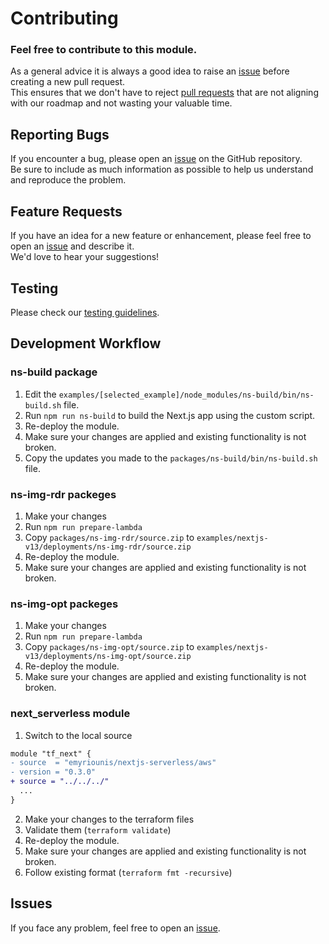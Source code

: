 # Contributing

### Feel free to contribute to this module.

As a general advice it is always a good idea to raise an [issue](https://github.com/emyriounis/nextjs-serverless/issues) before creating a new pull request.
<br>
This ensures that we don't have to reject [pull requests](https://github.com/emyriounis/nextjs-serverless/pulls) that are not aligning with our roadmap and not wasting your valuable time.

## Reporting Bugs

If you encounter a bug, please open an [issue](https://github.com/emyriounis/nextjs-serverless/issues) on the GitHub repository.
<br>
Be sure to include as much information as possible to help us understand and reproduce the problem.

## Feature Requests

If you have an idea for a new feature or enhancement, please feel free to open an [issue](https://github.com/emyriounis/nextjs-serverless/issues) and describe it.
<br>
We'd love to hear your suggestions!


## Testing

Please check our [testing guidelines](https://github.com/emyriounis/nextjs-serverless/blob/main/tests).


## Development Workflow


### ns-build package

1. Edit the `examples/[selected_example]/node_modules/ns-build/bin/ns-build.sh` file.
2. Run `npm run ns-build` to build the Next.js app using the custom script.
3. Re-deploy the module.
4. Make sure your changes are applied and existing functionality is not broken.
5. Copy the updates you made to the `packages/ns-build/bin/ns-build.sh` file.


### ns-img-rdr packeges

1. Make your changes
2. Run `npm run prepare-lambda`
3. Copy `packages/ns-img-rdr/source.zip` to `examples/nextjs-v13/deployments/ns-img-rdr/source.zip`
3. Re-deploy the module.
4. Make sure your changes are applied and existing functionality is not broken.


### ns-img-opt packeges

1. Make your changes
2. Run `npm run prepare-lambda`
3. Copy `packages/ns-img-opt/source.zip` to `examples/nextjs-v13/deployments/ns-img-opt/source.zip`
3. Re-deploy the module.
4. Make sure your changes are applied and existing functionality is not broken.


### next_serverless module

1. Switch to the local source
```diff
module "tf_next" {
- source  = "emyriounis/nextjs-serverless/aws"
- version = "0.3.0"
+ source = "../../../"
  ...
}
```
2. Make your changes to the terraform files
3. Validate them (`terraform validate`)
4. Re-deploy the module.
5. Make sure your changes are applied and existing functionality is not broken.
6. Follow existing format (`terraform fmt -recursive`)


## Issues

If you face any problem, feel free to  open an [issue](https://github.com/emyriounis/nextjs-serverless/issues). 
